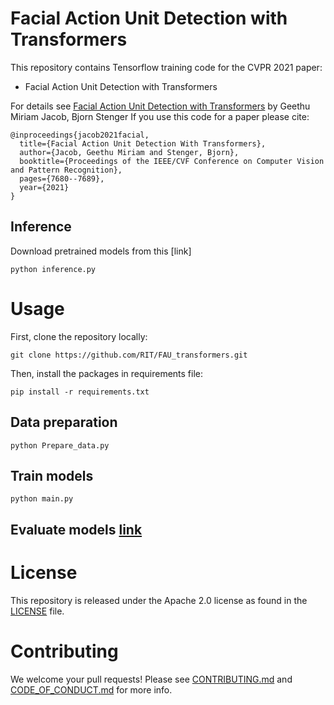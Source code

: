 # Facial Action Unit Detection with Transformers
 
This repository contains Tensorflow training code for the CVPR 2021 paper:
* Facial Action Unit Detection with Transformers
 
 
For details see [Facial Action Unit Detection with Transformers](https://openaccess.thecvf.com/content/CVPR2021/papers/Jacob_Facial_Action_Unit_Detection_With_Transformers_CVPR_2021_paper.pdf) by Geethu Miriam Jacob, Bjorn Stenger 
If you use this code for a paper please cite:
 
```
@inproceedings{jacob2021facial,
  title={Facial Action Unit Detection With Transformers},
  author={Jacob, Geethu Miriam and Stenger, Bjorn},
  booktitle={Proceedings of the IEEE/CVF Conference on Computer Vision and Pattern Recognition},
  pages={7680--7689},
  year={2021}
}
```
 
## Inference

Download pretrained models from this [link]

```
python inference.py
```

# Usage
 
First, clone the repository locally:
```
git clone https://github.com/RIT/FAU_transformers.git
```
Then, install the packages in requirements file:
 
```
pip install -r requirements.txt
```
 
## Data preparation
 
 ```
python Prepare_data.py
```

## Train models
 
```
python main.py
```
 
## Evaluate models [link](https://colab.research.google.com/drive/12_kQqOMPko8g5AbdjKs15lmlZQf1dwby?usp=sharing)
 
# License
This repository is released under the Apache 2.0 license as found in the [LICENSE](LICENSE) file.
 
# Contributing
We welcome your pull requests! Please see [CONTRIBUTING.md](.github/CONTRIBUTING.md) and [CODE_OF_CONDUCT.md](.github/CODE_OF_CONDUCT.md) for more info.
